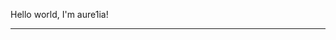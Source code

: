 Hello world, I'm aure1ia!
<!---
aure1ia/aure1ia is a ✨ special ✨ repository because its `README.md` (this file) appears on your GitHub profile.
You can click the Preview link to take a look at your changes.
--->
-----------------------------------------------------------------------------------------------------------------------------------------------------
